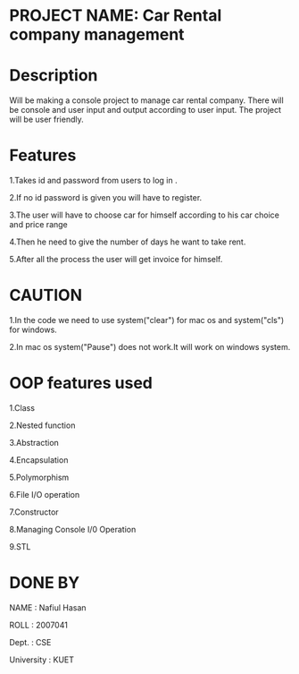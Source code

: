 # PROJECT NAME: Car Rental company management


# Description
Will be making a console project to manage car rental company.
There will be console and user input and output according to user input.
The project will be user friendly.

# Features
1.Takes id and password from users to log in . 

2.If no id password is given you will have to register.

3.The user will have to choose car for himself according to his car choice and price range

4.Then he need to give the number of days he want to take rent.

5.After all the process the user will get invoice for himself.

# CAUTION

1.In the code we need to use system("clear") for mac os and system("cls") for windows.

2.In mac os system("Pause") does not work.It will work on windows system.

# OOP features used
1.Class

2.Nested function

3.Abstraction

4.Encapsulation

5.Polymorphism

6.File I/O operation

7.Constructor

8.Managing Console I/0 Operation

9.STL

# DONE BY
NAME  : Nafiul Hasan

ROLL  : 2007041

Dept. :  CSE

University :  KUET





